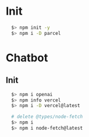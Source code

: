# Init
```bash
  $> npm init -y
  $> npm i -D parcel
```

# Chatbot
## Init
```bash
  $> npm i openai
  $> npm info vercel
  $> npm i -D vercel@latest

  # delete @types/node-fetch
  $> npm i
  $> npm i node-fetch@latest
```